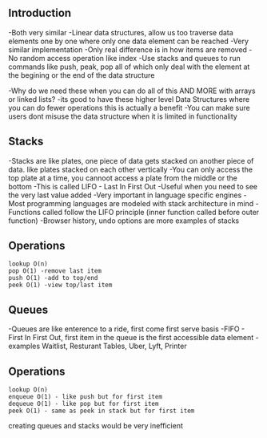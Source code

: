 ## Introduction
-Both very similar
-Linear data structures, allow us too traverse data elements one by one where only one data element can be reached
-Very similar implementation
-Only real difference is in how items are removed
-No random access operation like index
-Use stacks and queues to run commands like push, peak, pop all of which only deal with the element at the begining or the end of the data structure

-Why do we need these when you can do all of this AND MORE with arrays or linked lists?
-its good to have these higher level Data Structures where you can do fewer operations this is actually a benefit
-You can make sure users dont misuse the data structure when it is limited in functionality

## Stacks

-Stacks are like plates, one piece of data gets stacked on another piece of data. like plates stacked on each other vertically
-You can only access the top plate at a time, you cannoot access a plate from the middle or the bottom
-This is called LIFO - Last In First Out
-Useful when you need to see the very last value added
-Very important in language specific engines
-Most programming languages are modeled with stack architecture in mind
-Functions called follow the LIFO principle (inner function called before outer function)
-Browser history, undo options are more examples of stacks

  ## Operations
    lookup O(n)
    pop O(1) -remove last item
    push O(1) -add to top/end
    peek O(1) -view top/last item

## Queues 

-Queues are like enterence to a ride, first come first serve basis
-FIFO - First In First Out, first item in the queue is the first accessible data element
-examples Waitlist, Resturant Tables, Uber, Lyft, Printer

  ## Operations
    lookup O(n)
    enqueue O(1) - like push but for first item
    dequeue O(1) - like pop but for first item
    peek O(1) - same as peek in stack but for first item

creating queues and stacks would be very inefficient